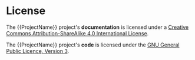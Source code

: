 
<!---
<LICENSE id="CC BY-SA 4.0">
    
    Image-Render Blender Label add-on module documentation
    Copyright 2022 Robert Bosch GmbH and its subsidiaries
    
    This work is licensed under the 
    
        Creative Commons Attribution-ShareAlike 4.0 International License.
    
    To view a copy of this license, visit 
        http://creativecommons.org/licenses/by-sa/4.0/ 
    or send a letter to 
        Creative Commons, PO Box 1866, Mountain View, CA 94042, USA.
    
</LICENSE>
--->
# License

The {{ProjectName}} project's **documentation** is licensed under a <a rel="license" target="_blank" href="http://creativecommons.org/licenses/by-sa/4.0/">Creative Commons Attribution-ShareAlike 4.0 International License</a>.

The {{ProjectName}} project's **code** is licensed under the <a target="_blank" href="https://www.gnu.org/licenses/">GNU General Public Licence, Version 3</a>.

